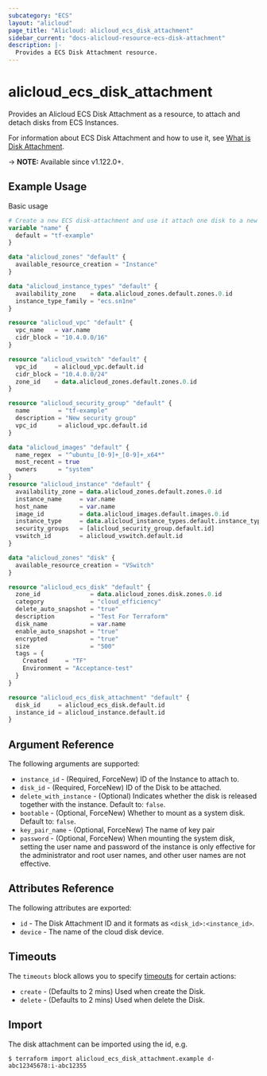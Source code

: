 ```yaml
---
subcategory: "ECS"
layout: "alicloud"
page_title: "Alicloud: alicloud_ecs_disk_attachment"
sidebar_current: "docs-alicloud-resource-ecs-disk-attachment"
description: |-
  Provides a ECS Disk Attachment resource.
---
```


# alicloud_ecs_disk_attachment

Provides an Alicloud ECS Disk Attachment as a resource, to attach and detach disks from ECS Instances.

For information about ECS Disk Attachment and how to use it, see [What is Disk Attachment](https://www.alibabacloud.com/help/en/doc-detail/25515.htm).

-> **NOTE:** Available since v1.122.0+.

## Example Usage

Basic usage

```terraform
# Create a new ECS disk-attachment and use it attach one disk to a new instance.
variable "name" {
  default = "tf-example"
}

data "alicloud_zones" "default" {
  available_resource_creation = "Instance"
}

data "alicloud_instance_types" "default" {
  availability_zone    = data.alicloud_zones.default.zones.0.id
  instance_type_family = "ecs.sn1ne"
}

resource "alicloud_vpc" "default" {
  vpc_name   = var.name
  cidr_block = "10.4.0.0/16"
}

resource "alicloud_vswitch" "default" {
  vpc_id     = alicloud_vpc.default.id
  cidr_block = "10.4.0.0/24"
  zone_id    = data.alicloud_zones.default.zones.0.id
}

resource "alicloud_security_group" "default" {
  name        = "tf-example"
  description = "New security group"
  vpc_id      = alicloud_vpc.default.id
}

data "alicloud_images" "default" {
  name_regex  = "^ubuntu_[0-9]+_[0-9]+_x64*"
  most_recent = true
  owners      = "system"
}
resource "alicloud_instance" "default" {
  availability_zone = data.alicloud_zones.default.zones.0.id
  instance_name     = var.name
  host_name         = var.name
  image_id          = data.alicloud_images.default.images.0.id
  instance_type     = data.alicloud_instance_types.default.instance_types.0.id
  security_groups   = [alicloud_security_group.default.id]
  vswitch_id        = alicloud_vswitch.default.id
}

data "alicloud_zones" "disk" {
  available_resource_creation = "VSwitch"
}

resource "alicloud_ecs_disk" "default" {
  zone_id              = data.alicloud_zones.disk.zones.0.id
  category             = "cloud_efficiency"
  delete_auto_snapshot = "true"
  description          = "Test For Terraform"
  disk_name            = var.name
  enable_auto_snapshot = "true"
  encrypted            = "true"
  size                 = "500"
  tags = {
    Created     = "TF"
    Environment = "Acceptance-test"
  }
}

resource "alicloud_ecs_disk_attachment" "default" {
  disk_id     = alicloud_ecs_disk.default.id
  instance_id = alicloud_instance.default.id
}
```
## Argument Reference

The following arguments are supported:

* `instance_id` - (Required, ForceNew) ID of the Instance to attach to.
* `disk_id` - (Required, ForceNew) ID of the Disk to be attached.
* `delete_with_instance` - (Optional) Indicates whether the disk is released together with the instance. Default to: `false`.
* `bootable` - (Optional, ForceNew) Whether to mount as a system disk. Default to: `false`.
* `key_pair_name` - (Optional, ForceNew) The name of key pair
* `password` - (Optional, ForceNew) When mounting the system disk, setting the user name and password of the instance is only effective for the administrator and root user names, and other user names are not effective.

## Attributes Reference

The following attributes are exported:

* `id` - The Disk Attachment ID and it formats as `<disk_id>:<instance_id>`.
* `device` - The name of the cloud disk device.

## Timeouts

The `timeouts` block allows you to specify [timeouts](https://www.terraform.io/docs/configuration-0-11/resources.html#timeouts) for certain actions:

* `create` - (Defaults to 2 mins) Used when create the Disk.
* `delete` - (Defaults to 2 mins) Used when delete the Disk.

## Import

The disk attachment can be imported using the id, e.g.

```shell
$ terraform import alicloud_ecs_disk_attachment.example d-abc12345678:i-abc12355
```
